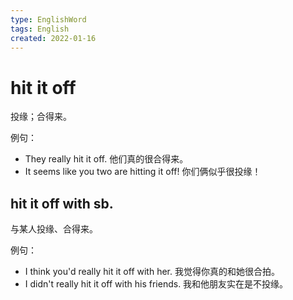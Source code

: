 ```yaml
---
type: EnglishWord
tags: English
created: 2022-01-16
---
```


# hit it off

投缘；合得来。

例句：

- They really hit it off. 他们真的很合得来。
- It seems like you two are hitting it off! 你们俩似乎很投缘！

## hit it off with sb.

与某人投缘、合得来。

例句：

- I think you'd really hit it off with her. 我觉得你真的和她很合拍。
- I didn't really hit it off with his friends. 我和他朋友实在是不投缘。
